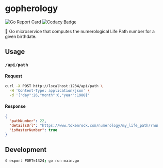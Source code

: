# gopherology
[![Go Report Card](https://goreportcard.com/badge/github.com/droxey/gopherology)](https://goreportcard.com/report/github.com/droxey/gopherology) [![Codacy Badge](https://api.codacy.com/project/badge/Grade/7ed40f9f3ecf46709879d5fbac28fd9b)](https://www.codacy.com/app/droxey/gopherology?utm_source=github.com&amp;utm_medium=referral&amp;utm_content=droxey/gopherology&amp;utm_campaign=Badge_Grade)

🔮 Go microservice that computes the numerological Life Path number for a given birthdate.

## Usage

### `/api/path`

#### Request

```bash
curl -X POST http://localhost:1234/api/path \
  -H 'Content-Type: application/json' \
  -d '{"day":26,"month":6,"year":1988}'
```

#### Response

```json
{
  "pathNumber": 22,
  "detailsUrl": "https://www.tokenrock.com/numerology/my_life_path/?num=22",
  "isMasterNumber": true
}
```

## Development

```bash
$ export PORT=1324; go run main.go
```
